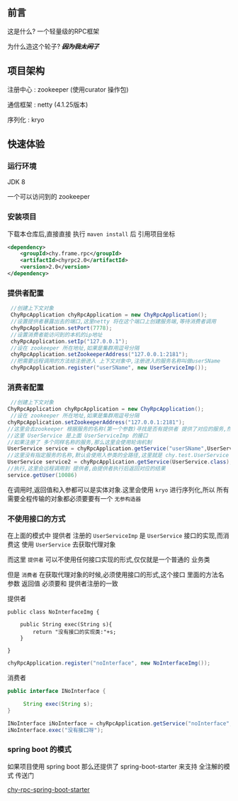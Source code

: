 ## 前言

这是什么?  一个轻量级的RPC框架

为什么造这个轮子? ***~~因为我太闲了~~***

## 项目架构
 注册中心 : zookeeper  (使用curator 操作包)
 
 通信框架 : netty  (4.1.25版本)
 
 序列化 :  kryo  
 
[foryou]: readmeImg/qy.png



## 快速体验

### 运行环境
JDK 8

一个可以访问到的 zookeeper

### 安装项目

下载本仓库后,直接直接 执行 `maven install` 后 引用项目坐标
```xml
<dependency>
    <groupId>chy.frame.rpc</groupId>
    <artifactId>chyrpc2.0</artifactId>
    <version>2.0</version>
</dependency>
```

### 提供者配置

```java
 //创建上下文对象
 ChyRpcApplication chyRpcApplication = new ChyRpcApplication();
 //设置提供者暴露出去的端口,这里netty 将在这个端口上创建服务端,等待消费者调用
 chyRpcApplication.setPort(7778);
 //设置消费者能访问到的本机的ip地址
 chyRpcApplication.setIp("127.0.0.1");
 //设在 zookeeper 所在地址,如果是集群用逗号分隔
 chyRpcApplication.setZookeeperAddress("127.0.0.1:2181");
 //把需要远程调用的方法给注册进入 上下文对象中,注册进入的服务名称叫做userSName
 chyRpcApplication.register("userSName", new UserServiceImp());

```

### 消费者配置
```java
 //创建上下文对象
ChyRpcApplication chyRpcApplication = new ChyRpcApplication();
 //设在 zookeeper 所在地址,如果是集群用逗号分隔
chyRpcApplication.setZookeeperAddress("127.0.0.1:2181");
//这里会去zookeeper 根据服务的名称(第一个参数)寻找是否有提供者 提供了对应的服务,然后生成代理对象
//这里 UserService 是上面 UserServiceImp 的接口
//如果注册了 多个同样名称的服务,那么这里会使用轮询机制
UserService service = chyRpcApplication.getService("userSName",UserService.class);
//这里没有指定服务的名称,默认会使用入参类的全路径,这里就是 chy.test.UserService
UserService service2 = chyRpcApplication.getService(UserService.class);
//执行,这里会远程调用到 提供者,由提供者执行后返回对应的结果
service.getUser(10086)

```

在调用时,返回值和入参都可以是实体对象.这里会使用 `kryo` 进行序列化,所以 所有需要全程传输的对象都必须要要有一个 `无参构造器`

### 不使用接口的方式
在上面的模式中 提供者 注册的 `UserServiceImp` 是 `UserService` 接口的实现,而消费这 使用 `UserService` 去获取代理对象

而这里 `提供者` 可以不使用任何接口实现的形式,仅仅就是一个普通的 业务类
 
但是 `消费者` 在获取代理对象的时候,必须使用接口的形式,这个接口 里面的方法名 参数 返回值 必须要和 提供者注册的一致

提供者
```
public class NoInterfaceImg {

    public String exec(String s){
        return "没有接口的实现类:"+s;
    }

}

```

```java
chyRpcApplication.register("noInterface", new NoInterfaceImg());
```

消费者
```java
public interface INoInterface {

     String exec(String s);
}
```
```java
INoInterface iNoInterface = chyRpcApplication.getService("noInterface",INoInterface.class);
iNoInterface.exec("没有接口呀");
```

### spring boot 的模式
如果项目使用 spring boot 那么还提供了 spring-boot-starter 来支持 全注解的模式
传送门

[chy-rpc-spring-boot-starter](https://github.com/cao2068959/rpc-starter "")
